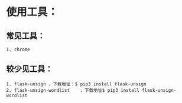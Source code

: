# 使用工具：

## 常见工具：

    1. chrome


## 较少见工具：

    1. flask-unsign	，下载地址：$ pip3 install flask-unsign 
    2. flask-unsign-wordlist	，下载地址$ pip3 install flask-unsign-wordlist

